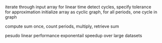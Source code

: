 iterate through input array for linear time
detect cycles, specify tolerance for approximation
initialize array as cyclic graph, for all periods, one cycle in graph

compute sum once, count periods, multiply, retrieve sum


pesudo linear performance
exponentail speedup over large datasets